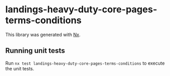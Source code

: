 # landings-heavy-duty-core-pages-terms-conditions

This library was generated with [Nx](https://nx.dev).

## Running unit tests

Run `nx test landings-heavy-duty-core-pages-terms-conditions` to execute the unit tests.
